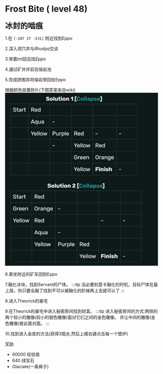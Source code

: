 # Frost Bite ( level 48)
<span style="font-size: 25px;">**冰封的啮痕**</span>

1.在 `[-207 37 -531]` 附近找到*Eppo*

2.深入洞穴并与*Rhudya*交谈

3.带着tnt回去找*Eppo*

4.通过矿井并前往熔岩池

5.完成拼图并将熔岩带回给Eppo

根据颜色放置碎片(下图答案来自wiki) 
![](../../.vuepress/public/assets/img/lvl48-1.jpg)

6.乘坐附近的矿车回到Eppo

7.融化冰块，找到Servant的尸体。
:::tip
没必要刻意卡融化的时机，目标尸体在最上层，你只要全融了找到不可以被融化的阶梯再上去就可以了
:::

8.进入Theorick的豪宅

9.在Theorick的豪宅中进入秘密房间找到财富。
:::tip
进入秘密房间的方式:两侧的两个较小的雕像(较小的银色雕像)面对它们之间的金色雕像。 并让中间的雕像(金色雕像)彼此面对面。
:::

10.找到进入金库的方法(获得3瓶水,然后上楼右键点击每一个壁炉)

奖励
+ 60000 经验值
+ 640 绿宝石
+ Glaciate(一条裤子) 